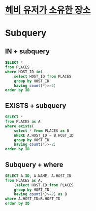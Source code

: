 # [헤비 유저가 소유한 장소](https://school.programmers.co.kr/learn/courses/30/lessons/77487)
# Subquery 
## IN + subquery
~~~sql
SELECT *
from PLACES
where HOST_ID in(
    select HOST_ID from PLACES
    group by HOST_ID
    having count(*)>=2)
order by ID
~~~
## EXISTS + subquery
~~~sql
SELECT *
from PLACES as A
where exists(
    select * from PLACES as B
    WHERE A.HOST_ID = B.HOST_ID
    group by HOST_ID
    having count(*)>=2)
order by ID
~~~

## Subquery + where
~~~sql
SELECT A.ID, A.NAME, A.HOST_ID
from PLACES as A,
    (select HOST_ID from PLACES
    group by HOST_ID
    having count(*)>=2) as B
where A.HOST_ID=B.HOST_ID
order by ID
~~~
